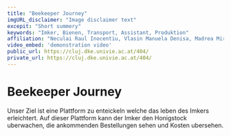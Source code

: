 ```yaml
---
title: "Beekeeper Journey"
imgURL_disclaimer: "Image disclaimer text"
excepit: "Short summery"
keywords: "Imker, Bienen, Transport, Assistant, Produktion"
affiliation: "Neculai Raul Inocentiu, Vlasin Manuela Denisa, Madrea Mircea Matei"
video_embed: 'demonstration video'
public_url: https://cluj.dke.univie.ac.at/404/
private_url: https://cluj.dke.univie.ac.at/404/
---
```

# Beekeeper Journey

Unser Ziel ist eine Plattform zu enteickeln welche das leben des Imkers erleichtert. Auf dieser Plattform kann der Imker den Honigstock uberwachen, die ankommenden Bestellungen sehen und Kosten ubersehen.
